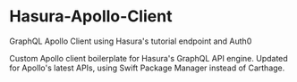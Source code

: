 # Hasura-Apollo-Client
GraphQL Apollo Client using Hasura's tutorial endpoint and Auth0

Custom Apollo client boilerplate for Hasura's GraphQL API engine. Updated for Apollo's latest APIs, using Swift Package Manager instead of Carthage. 
